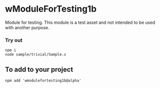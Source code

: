 # wModuleForTesting1b

Module for testing. This module is a test asset and not intended to be used with another purpose.

### Try out

```
npm i
node sample/trivial/Sample.s
```

## To add to your project
```
npm add 'wmodulefortesting1b@alpha'
```

